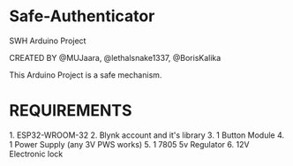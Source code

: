 # Safe-Authenticator
SWH Arduino Project

CREATED BY @MUJaara, @lethalsnake1337, @BorisKalika

This Arduino Project is a safe mechanism. 

<h1> REQUIREMENTS </h1>
1. ESP32-WROOM-32
2. Blynk account and it's library
3. 1 Button Module 
4. 1 Power Supply (any 3V PWS works)
5. 1 7805 5v Regulator
6. 12V Electronic lock


